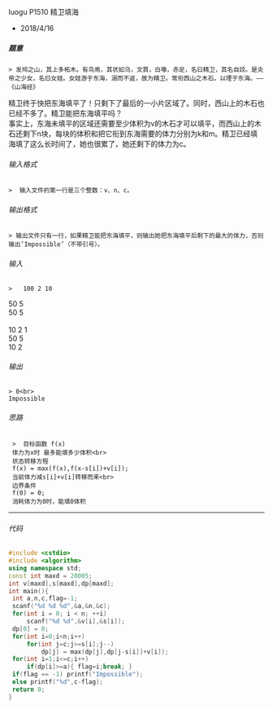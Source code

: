 luogu P1510 精卫填海
* 2018/4/16

 ##### 题意  
 	> 发鸠之山，其上多柘木。有鸟焉，其状如乌，文首，白喙，赤足，名曰精卫，其名自詨。是炎帝之少女，名曰女娃。女娃游于东海，溺而不返，故为精卫。常衔西山之木石，以堙于东海。——《山海经》  
精卫终于快把东海填平了！只剩下了最后的一小片区域了。同时，西山上的木石也已经不多了。精卫能把东海填平吗？  
事实上，东海未填平的区域还需要至少体积为v的木石才可以填平，而西山上的木石还剩下n块，每块的体积和把它衔到东海需要的体力分别为k和m。精卫已经填海填了这么长时间了，她也很累了，她还剩下的体力为c。    
    <!--more-->

 ###### 输入格式
    >  输入文件的第一行是三个整数：v、n、c。

 ######  输出格式  
    > 输出文件只有一行，如果精卫能把东海填平，则输出她把东海填平后剩下的最大的体力，否则输出’Impossible’（不带引号）。

 ######  输入  
    >   100 2 10  
50 5  
50 5  
<br>
10 2 1  
50 5  
10 2  

 ######  输出
    > 0<br>  
    Impossible

 ###### 思路  
     >	目标函数 f(x)  
     体力为x时 最多能填多少体积<br>  
     状态转移方程  
     f(x) = max(f(x),f(x-s[i])+v[i]);   
     当前体力减s[i]+v[i]转移而来<br>  
     边界条件  
     f(0) = 0;		
     消耗体力为0时，能填0体积
---       
 ###### 代码
      
   ```cpp
   #include <cstdio>
#include <algorithm>
using namespace std;
const int maxd = 20005;
int v[maxd],s[maxd],dp[maxd];
int main(){
	int a,n,c,flag=-1;
	scanf("%d %d %d",&a,&n,&c);
	for(int i = 0; i < n; ++i)
		scanf("%d %d",&v[i],&s[i]);
	dp[0] = 0;
	for(int i=0;i<n;i++)
		for(int j=c;j>=s[i];j--)
		    dp[j] = max(dp[j],dp[j-s[i]]+v[i]);
    for(int i=1;i<=c;i++)
        if(dp[i]>=a){ flag=i;break; }
	if(flag == -1) printf("Impossible");
	else printf("%d",c-flag);
	return 0;
}
 ```